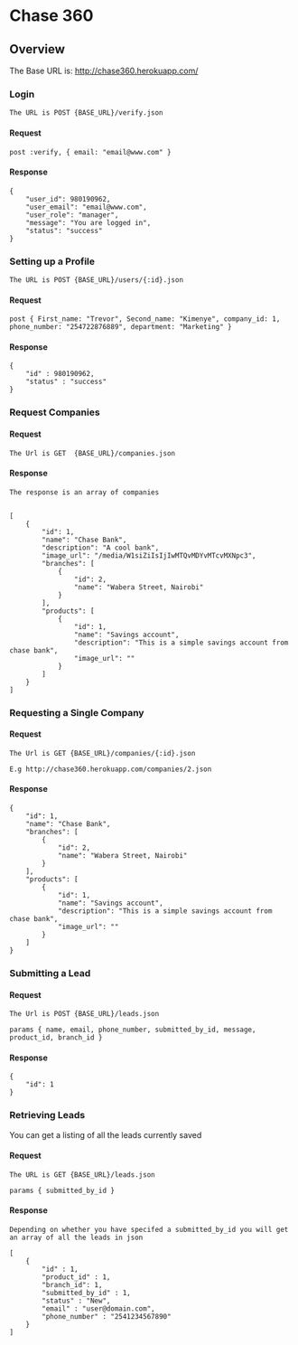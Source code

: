 # Chase 360


## Overview

The Base URL is: http://chase360.herokuapp.com/

### Login
    
    The URL is POST {BASE_URL}/verify.json
    
#### Request

    post :verify, { email: "email@www.com" }


#### Response    

    
    {
        "user_id": 980190962,
        "user_email": "email@www.com",
        "user_role": "manager",
        "message": "You are logged in",
        "status": "success"
    }
    
    

### Setting up a Profile

    The URL is POST {BASE_URL}/users/{:id}.json

#### Request
    
    post { First_name: "Trevor", Second_name: "Kimenye", company_id: 1, phone_number: "254722876889", department: "Marketing" }

#### Response

    {
        "id" : 980190962,
        "status" : "success"
    }

### Request Companies
    

#### Request    
    
    The Url is GET  {BASE_URL}/companies.json
    

#### Response
    
    The response is an array of companies

    
    [
        {
            "id": 1,
            "name": "Chase Bank",
            "description": "A cool bank",
            "image_url": "/media/W1siZiIsIjIwMTQvMDYvMTcvMXNpc3",
            "branches": [
                {
                    "id": 2,
                    "name": "Wabera Street, Nairobi"
                }
            ],
            "products": [
                {
                    "id": 1,
                    "name": "Savings account",
                    "description": "This is a simple savings account from chase bank",
                    "image_url": ""
                }
            ]
        }
    ]
    
    
### Requesting a Single Company

#### Request
    
    The Url is GET {BASE_URL}/companies/{:id}.json

    E.g http://chase360.herokuapp.com/companies/2.json
    
#### Response


    {
        "id": 1,
        "name": "Chase Bank",
        "branches": [
            {
                "id": 2,
                "name": "Wabera Street, Nairobi"
            }
        ],
        "products": [
            {
                "id": 1,
                "name": "Savings account",
                "description": "This is a simple savings account from chase bank",
                "image_url": ""
            }
        ]
    }
    

### Submitting a Lead
    
#### Request    
    
    The Url is POST {BASE_URL}/leads.json

    params { name, email, phone_number, submitted_by_id, message, product_id, branch_id }

#### Response

    {
        "id": 1
    }

### Retrieving Leads

You can get a listing of all the leads currently saved

#### Request
    
    The URL is GET {BASE_URL}/leads.json

    params { submitted_by_id }

#### Response
    
    Depending on whether you have specifed a submitted_by_id you will get an array of all the leads in json

    [
        {
            "id" : 1,
            "product_id" : 1,
            "branch_id": 1,
            "submitted_by_id" : 1,
            "status" : "New",
            "email" : "user@domain.com",
            "phone_number" : "2541234567890"
        }
    ]
